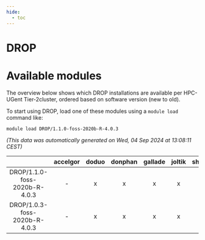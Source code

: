 ```yaml
---
hide:
  - toc
---
```


DROP
====

# Available modules


The overview below shows which DROP installations are available per HPC-UGent Tier-2cluster, ordered based on software version (new to old).

To start using DROP, load one of these modules using a `module load` command like:

```shell
module load DROP/1.1.0-foss-2020b-R-4.0.3
```

*(This data was automatically generated on Wed, 04 Sep 2024 at 13:08:11 CEST)*  

| |accelgor|doduo|donphan|gallade|joltik|shinx|skitty|
| :---: | :---: | :---: | :---: | :---: | :---: | :---: | :---: |
|DROP/1.1.0-foss-2020b-R-4.0.3|-|x|x|x|x|-|x|
|DROP/1.0.3-foss-2020b-R-4.0.3|-|x|x|x|x|-|x|
